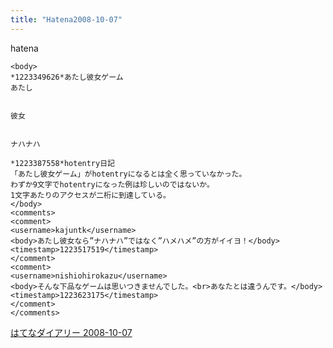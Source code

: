 ```yaml
---
title: "Hatena2008-10-07"
---
```


hatena

```
<body>
*1223349626*あたし彼女ゲーム
あたし


彼女


ナハナハ

*1223387558*hotentry日記
「あたし彼女ゲーム」がhotentryになるとは全く思っていなかった。
わずか9文字でhotentryになった例は珍しいのではないか。
1文字あたりのアクセスが二桁に到達している。
</body>
<comments>
<comment>
<username>kajuntk</username>
<body>あたし彼女なら”ナハナハ”ではなく”ハメハメ”の方がイイヨ！</body>
<timestamp>1223517519</timestamp>
</comment>
<comment>
<username>nishiohirokazu</username>
<body>そんな下品なゲームは思いつきませんでした。<br>あなたとは違うんです。</body>
<timestamp>1223623175</timestamp>
</comment>
</comments>
```


[はてなダイアリー 2008-10-07](https://nishiohirokazu.hatenadiary.org/archive/2008/10/07)